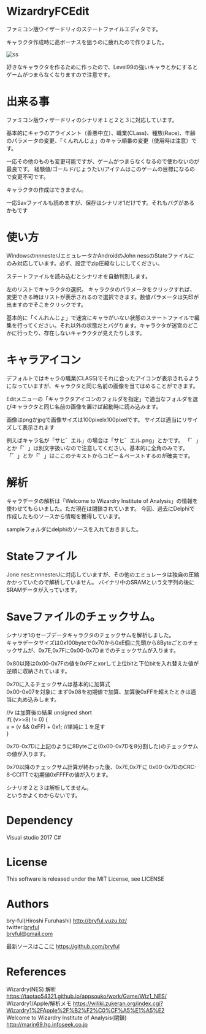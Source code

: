 ﻿# WizardryFCEdit
ファミコン版ウイザードリィのステートファイルエディタです。

キャラクタ作成時に高ボーナスを狙うのに疲れたので作りました。

![ss](https://user-images.githubusercontent.com/50650451/69474518-7ba11100-0e05-11ea-9a2c-36fc11fffc6a.png)


好きなキャラクタを作るために作ったので、Level99の強いキャラとかにするとゲームがつまらなくなりますので注意です。

# 出来る事
ファミコン版ウィザードリィのシナリオ１と２と３に対応しています。

基本的にキャラのアライメント（善悪中立）、職業(CLass)、種族(Race)、年齢のパラメータの変更、「くんれんじょ」のキャラ順番の変更（使用時は注意）です。

一応その他のものも変更可能ですが、ゲームがつまらなくなるので使わないのが最良です。
経験値/ゴールド/じょうたい/アイテムはこのゲームの目標になるので変更不可です。

キャラクタの作成はできません。

一応Savファイルも読めますが、保存はシナリオ1だけです。それもバグがあるかもです

# 使い方
WindowsのnnnesterJエミュレータかAndroidのJohn nessのStateファイルにのみ対応しています。必ず、設定でzip圧縮なしにしてください。

ステートファイルを読み込むとシナリオを自動判別します。

左のリストでキャラクタの選択。
キャラクタのパラメータをクリックすれば、変更できる時はリストが表示されるので選択できます。数値パラメータは矢印が出ますのでそこをクリックです。

基本的に「くんれんじょ」で迷宮にキャラがいない状態のステートファイルで編集を行ってください。それ以外の状態だとバグります。キャラクタが迷宮のどこかに行ったり、存在しないキャラクタが見えたりします。

# キャラアイコン
デフォルトではキャラの職業(CLASS)でそれに合ったアイコンが表示されるようになっていますが、キャラクタと同じ名前の画像を当てはめることができます。

Editメニューの「キャラクタアイコンのフォルダを指定」で適当なフォルダを選びキャラクタと同じ名前の画像を置けば起動時に読み込みます。

画像はpngかjpgで画像サイズは100pixelx100pixelです。
サイズは適当にリサイズして表示されます

例えばキャラ名が「サヒ゛エル」の場合は「サヒ゛エル.png」とかです。
「゛」とか「゜」は別文字扱いなので注意してください。基本的に全角のみです。
「゛」とか「゜」はここのテキストからコピー＆ペーストするのが確実です。

# 解析
キャラデータの解析は「Welcome to Wizardry Institute of Analysis」の情報を使わせてもらいました。ただ現在は閉鎖されています。
今回、過去にDelphiで作成したものソースから情報を獲得しています。

sampleフォルダにdelphiのソースを入れておきました。


# Stateファイル
Jone nesとnnnesterJに対応していますが、その他のエミュレータは独自の圧縮かかっていたので解析していません。
バイナリ中のSRAMという文字列の後にSRAMデータが入っています。

# Saveファイルのチェックサム。
シナリオ1のセーブデータキャラクタのチェックサムを解析しました。  
キャラデータサイズは0x100byteで0x70から0xE個に先頭から8Byteごとのチェックサムが、0x7E,0x7Fに0x00-0x7Dまでのチェックサムが入ります。  

0x80以降は0x00-0x7Fの値を0xFFとxorして上位bitと下位bitを入れ替えた値が逆順に収納されています。

0x70に入るチェックサムは基本的に加算式  
0x00-0x07を対象に まず0x08を初期値で加算、加算後0xFFを超えたときは適当に丸め込みします。
  
 //v は加算後の結果 unsigned short  
 if( (v>>8) != 0) {  
     v = (v && 0xFF) + 0x1; //単純に１を足す  
 }  

0x70-0x7Dに上記のように8Byteごと(0x00-0x7Dを8分割した)のチェックサムの値が入ります。

0x70以降のチェックサム計算が終わった後、0x7E,0x7Fに 0x00-0x7DのCRC-8-CCITTで初期値0xFFFFの値が入ります。

シナリオ２と３は解析してません。  
というかよくわからないです。  

# Dependency
Visual studio 2017 C#


# License

This software is released under the MIT License, see LICENSE

# Authors

bry-ful(Hiroshi Furuhashi) http://bryful.yuzu.bz/  
twitter:[bryful](https://twitter.com/bryful)  
bryful@gmail.com  

最新ソースはここに
https://github.com/bryful  

# References

Wizardry(NES) 解析 https://taotao54321.github.io/appsouko/work/Game/Wiz1_NES/  
Wizardry1/Apple/解析メモ https://wiliki.zukeran.org/index.cgi?Wizardry1%2FApple%2F%B2%F2%C0%CF%A5%E1%A5%E2  
Welcome to Wizardry Institute of Analysis(閉鎖) http://marin69.hp.infoseek.co.jp  
